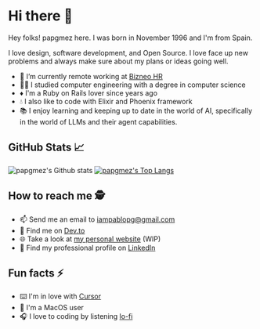 # Hi there 👋

Hey folks! papgmez here. I was born in November 1996 and I'm from Spain. 

I love design, software development, and Open Source. I love face up new problems and always make sure about my plans or ideas going well. 

- 💼 I’m currently remote working at [Bizneo HR](https://www.bizneo.com)
- 👨‍🎓 I studied computer engineering with a degree in computer science
- ♦️ I'm a Ruby on Rails lover since years ago
- 💧 I also like to code with Elixir and Phoenix framework
- 📚 I enjoy learning and keeping up to date in the world of AI, specifically in the world of LLMs and their agent capabilities.


## GitHub Stats 📈
![papgmez's Github stats](https://github-readme-stats.vercel.app/api?username=papgmez&show_icons=true&include_all_commits=true&count_private=true&line_height=20)
[![papgmez's Top Langs](https://github-readme-stats.vercel.app/api/top-langs/?username=papgmez&layout=compact&hide=tex,shell,css,clips&langs_count=9)](https://github.com/anuraghazra/github-readme-stats)

## How to reach me 🕵️ 
- 📫 Send me an email to iampablopg@gmail.com
- 📄 Find me on [Dev.to](https://dev.to/papgmez)
- 🌐 Take a look at [my personal website](https://iampablopg.herokuapp.com/) (WIP)
- 👔 Find my professional profile on [LinkedIn](https://www.linkedin.com/in/pablo-palomino-g%C3%B3mez-27705712a)
## Fun facts ⚡
- ⌨️ I'm in love with [Cursor](https://www.cursor.com)
-  I'm a MacOS user
- 🎧 I love to coding by listening [lo-fi](https://en.wikipedia.org/wiki/Lo-fi_music)
